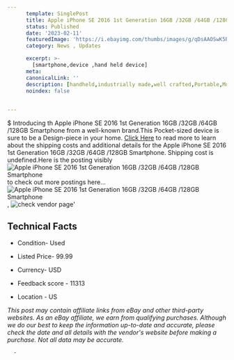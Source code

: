 ```yaml
---
      template: SinglePost
      title: Apple iPhone SE 2016 1st Generation 16GB /32GB /64GB /128GB Smartphone
      status: Published
      date: '2023-02-11'
      featuredImage: 'https://i.ebayimg.com/thumbs/images/g/qDsAAOSwK5RjNhjy/s-l225.jpg'
      category: News , Updates

      excerpt: >-
        [smartphone,device ,hand held device]
      meta:
      canonicalLink: ''
      description: [handheld,industrially made,well crafted,Portable,Mobile,Compact,Convenient,Lightweight,Maneuverable,Man-portable,Miniature,Carriable,Hand-held,Light,Holdable,Transportable,Mobile device,Pocket-sized,On-the-go,Wireless,Cordless,Compact size,Convenient size, smartphone,device ,hand held device]
      noindex: false
      

---
```

$
      Introducing th Apple iPhone SE 2016 1st Generation 16GB /32GB /64GB /128GB Smartphone from a well-known brand.This Pocket-sized device  is sure to be a Design-piece in your home. [Click Here](https://www.ebay.com/itm/165702703413?hash=item2694a69935%3Ag%3AqDsAAOSwK5RjNhjy&amdata=enc%3AAQAHAAAA4PK9bUO7QwXY2KxWRp7GhKTSNIKa2mrr7BcKCNIn%2FaxAYyIUHwI7JvRbMxTEKvBA9%2Bx36KYk80dyZvkWI2hLMYfU4hhqaf05VA4Lg%2BdcHLT0eBQtPoQLbayNOL1UWd%2FmQFCDkoSq%2Fh3ffEW%2Fqhfjijt%2F6JA4x7ElWppTmz3v%2Fdq%2BWgshgCwmKPjRt4m7Unc1E9Own2W738Nzb13YSNjvrOdELiK%2BsHYmbTJ9vADiPCKHx2TqlSjp14WZYsz5twIi4auFVogWOiglCRx0d4NCuPvHKb9VTgVfMtup8h7yCvPC&mkevt=1&mkcid=1&mkrid=711-53200-19255-0&campid=%253CePNCampaignId%253E&customid=%253CreferenceId%253E&toolid=10049) to read more to learn about the shipping costs and additional details for the Apple iPhone SE 2016 1st Generation 16GB /32GB /64GB /128GB Smartphone. Shipping cost is undefined.Here is the posting visibly ![Apple iPhone SE 2016 1st Generation 16GB /32GB /64GB /128GB Smartphone](https://i.ebayimg.com/thumbs/images/g/qDsAAOSwK5RjNhjy/s-l225.jpg) to check out more postings here... ![Apple iPhone SE 2016 1st Generation 16GB /32GB /64GB /128GB Smartphone](https://i.ebayimg.com/images/g/qDsAAOSwK5RjNhjy/s-l960.jpg), ![check vendor page](https://origin-galleryplus.ebayimg.com/ws/web/165702703413_2_0_1/225x225.jpg,https://origin-galleryplus.ebayimg.com/ws/web/165702703413_3_0_1/225x225.jpg,https://origin-galleryplus.ebayimg.com/ws/web/165702703413_4_0_1/225x225.jpg,https://origin-galleryplus.ebayimg.com/ws/web/165702703413_5_0_1/225x225.jpg)'

      

 ## Technical Facts 



     
      

 - Condition- Used 


      

 - Listed Price- 99.99 


      

 - Currency- USD 


      

 - Feedback score - 11313 


      

 - Location - US 


      
      

 *_This post may contain affiliate links from eBay and other third-party websites. As an eBay affiliate, we earn from qualifying purchases. Although we do our best to keep the information up-to-date and accurate, please check the date and all details with the vendor's website before making a purchase. Not all data may be accurate._*




      -
